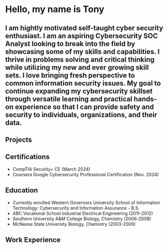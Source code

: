 # Hello, my name is Tony

## I am hightly motivated self-taught cyber security enthusiast. I am an aspiring Cybersecurity SOC Analyst looking to break into the field by showcasing some of my skills and capabilities. I thrive in problems solving and critical thinking while utilizing my new and ever growing skill sets. I love bringing fresh perspective to common information security issues. My goal to continue expanding my cybersecurity skillset through versatile learning and practical hands-on experience so that I can provide safety and security to individuals, organizations, and their data.  

## Projects

## Certifications
- CompTIA Security+ CE (March 2024)
- Coursera Google Cybersecurity Professional Certification (Nov. 2024)

## Education
- Currently enrolled Western Governors University School of Information Technology: Cybersecurity and Information Assurance - B.S.
- ABC Vocational School  Industrial Electrical Engineering (2011-2012)
- Southern University A&M College  Biology, Chemistry (2006-2008)
- McNeese State University  Biology, Chemistry (2003-2006)

## Work Experience


